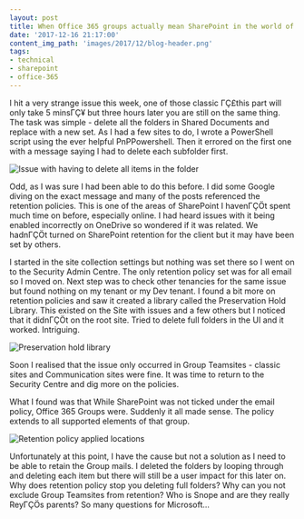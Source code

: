 ```yaml
---
layout: post
title: When Office 365 groups actually mean SharePoint in the world of retention policies
date: '2017-12-16 21:17:00'
content_img_path: 'images/2017/12/blog-header.png'
tags:
- technical
- sharepoint
- office-365
---
```


I hit a very strange issue this week, one of those classic ΓÇ£this part will only take 5 minsΓÇ¥ but three hours later you are still on the same thing. The task was simple - delete all the folders in Shared Documents and replace with a new set. As I had a few sites to do, I wrote a PowerShell script using the ever helpful PnPPowershell. Then it errored on the first one with a message saying I had to delete each subfolder first.

![Issue with having to delete all items in the folder](/images/2017/12/Retention-policy-issue.JPG)

Odd, as I was sure I had been able to do this before. I did some Google diving on the exact message and many of the posts referenced the retention policies. This is one of the areas of SharePoint I havenΓÇÖt spent much time on before, especially online. I had heard issues with it being enabled incorrectly on OneDrive so wondered if it was related. We hadnΓÇÖt turned on SharePoint retention for the client but it may have been set by others.

I started in the site collection settings but nothing was set there so I went on to the Security Admin Centre. The only retention policy set was for all email so I moved on. Next step was to check other tenancies for the same issue but found nothing on my tenant or my Dev tenant. I found a bit more on retention policies and saw it created a library called the Preservation Hold Library. This existed on the Site with issues and a few others but I noticed that it didnΓÇÖt on the root site. Tried to delete full folders in the UI and it worked. Intriguing.

![Preservation hold library](/images/2017/12/Prservation-hold-library.JPG)

Soon I realised that the issue only occurred in Group Teamsites - classic sites and Communication sites were fine. It was time to return to the Security Centre and dig more on the policies.

What I found was that While SharePoint was not ticked under the email policy, Office 365 Groups were. Suddenly it all made sense. The policy extends to all supported elements of that group.

![Retention policy applied locations](/images/2017/12/Retention-policy-applied-locations.JPG)

Unfortunately at this point, I have the cause but not a solution as I need to be able to retain the Group mails. I deleted the folders by looping through and deleting each item but there will still be a user impact for this later on. Why does retention policy stop you deleting full folders? Why can you not exclude Group Teamsites from retention? Who is Snope and are they really ReyΓÇÖs parents? So many questions for Microsoft...